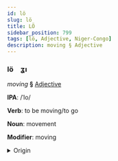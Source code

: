 ```yaml
---
id: lö
slug: lö
title: LÖ
sidebar_position: 799
tags: [lö, Adjective, Niger-Congo]
description: moving § Adjective
---
```


### lö&emsp;<span kind="abugida">ʓı</span>

*moving* **§** [Adjective](../../tags/Adjective)

**IPA**: /ˈlo/

**Verb**: to be moving/to go

**Noun**: movement

**Modifier**: moving

<details>
    <summary>Origin</summary>
    Yoruba lọ /lɔ̄/<br/>
    <em>Niger-Congo Language Family</em>
</details>